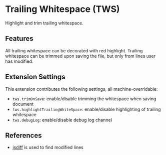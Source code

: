# Trailing Whitespace (TWS)

Highlight and trim trailing whitespace.

## Features

All trailing whitespace can be decorated with red highlight.
Trailing whitespace can be trimmed upon saving the file, but only from lines user has modified.

## Extension Settings

This extension contributes the following settings, all machine-overridable:

* `tws.trimOnSave`: enable/disable trimming the whitespace when saving document
* `tws.highlightTrailingWhiteSpace`: enable/disable highlighting of trailing whitespace
* `tws.debugLog`: enable/disable debug log channel

## References

* [jsdiff](https://www.npmjs.com/package/diff) is used to find modified lines
